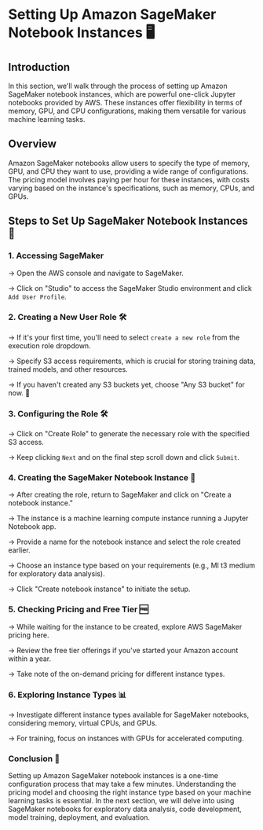 # Setting Up Amazon SageMaker Notebook Instances 🖥️
## Introduction
In this section, we'll walk through the process of setting up Amazon SageMaker notebook instances, which are powerful one-click Jupyter notebooks provided by AWS. These instances offer flexibility in terms of memory, GPU, and CPU configurations, making them versatile for various machine learning tasks.

## Overview
Amazon SageMaker notebooks allow users to specify the type of memory, GPU, and CPU they want to use, providing a wide range of configurations. The pricing model involves paying per hour for these instances, with costs varying based on the instance's specifications, such as memory, CPUs, and GPUs.

## Steps to Set Up SageMaker Notebook Instances 📝
### 1. Accessing SageMaker
→ Open the AWS console and navigate to SageMaker.

→ Click on "Studio" to access the SageMaker Studio environment and click `Add User Profile`.

### 2. Creating a New User Role 🛠️ 
→ If it's your first time, you'll need to select `create a new role` from the execution role dropdown.

→ Specify S3 access requirements, which is crucial for storing training data, trained models, and other resources.

→ If you haven't created any S3 buckets yet, choose "Any S3 bucket" for now. 📂

### 3. Configuring the Role 🛠️
→ Click on "Create Role" to generate the necessary role with the specified S3 access.

→ Keep clicking `Next` and on the final step scroll down and click `Submit`.

### 4. Creating the SageMaker Notebook Instance 🧠
→ After creating the role, return to SageMaker and click on "Create a notebook instance."

→ The instance is a machine learning compute instance running a Jupyter Notebook app.

→ Provide a name for the notebook instance and select the role created earlier.

→ Choose an instance type based on your requirements (e.g., Ml t3 medium for exploratory data analysis).

→ Click "Create notebook instance" to initiate the setup.

### 5. Checking Pricing and Free Tier 🆓
→ While waiting for the instance to be created, explore AWS SageMaker pricing here.

→ Review the free tier offerings if you've started your Amazon account within a year.

→ Take note of the on-demand pricing for different instance types.

### 6. Exploring Instance Types 📊
→ Investigate different instance types available for SageMaker notebooks, considering memory, virtual CPUs, and GPUs.

→ For training, focus on instances with GPUs for accelerated computing.

### Conclusion 🤝
Setting up Amazon SageMaker notebook instances is a one-time configuration process that may take a few minutes. Understanding the pricing model and choosing the right instance type based on your machine learning tasks is essential. In the next section, we will delve into using SageMaker notebooks for exploratory data analysis, code development, model training, deployment, and evaluation.
